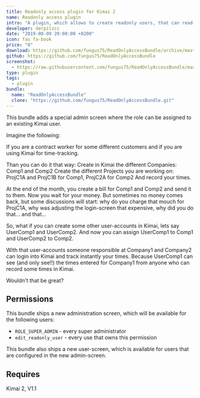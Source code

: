 ```yaml
---
title: Readonly access plugin for Kimai 2
name: Readonly access plugin
intro: "A plugin, which allows to create readonly users, that can read times recorded for a special company."
developer: derpilzcc
date: "2019-08-09 20:00:00 +0200"
icon: fas fa-book
price: "0"
download: https://github.com/fungus75/ReadOnlyAccessBundle/archive/master.zip
github: https://github.com/fungus75/ReadOnlyAccessBundle
screenshot: 
  - https://raw.githubusercontent.com/fungus75/ReadOnlyAccessBundle/master/screenshot.jpg
type: plugin
tags: 
  - plugin
bundle:
  name: "ReadOnlyAccessBundle"
  clone: "https://github.com/fungus75/ReadOnlyAccessBundle.git"
---
```


This bundle adds a special admin screen where the role can be assigned to an existing Kimai user.

Imagine the following:

If you are a contract worker for some different customers and if you are using Kimai for time-tracking.

Than you can do it that way: Create in Kimai the different Companies: Comp1 and Comp2
Create the different Projects you are working on: ProjC1A and ProjC1B for Comp1, ProjC2A for Comp2
And record your times.

At the end of the month, you create a bill for Comp1 and Comp2 and send it to them. Now you wait for your money.
But sometimes no money comes back, but some discussions will start: why do you charge that mouch for ProjC1A,
why was adjusting the login-screen that expensive,
why did you do that... and that...

So, what if you can create some other user-accounts in Kimai, lets say UserComp1 and UserComp2. And now you can assign
UserComp1 to Comp1 and UserComp2 to Comp2.

With that user-accounts someone responsible at Company1 and Company2 can login into Kimai and track instantly your times. 
Because UserComp1 can see (and only see!!) the times entered for Company1 from anyone who can record some times in Kimai.

Wouldn't that be great? 

## Permissions

This bundle ships a new administration screen, which will be available for the following users:

- `ROLE_SUPER_ADMIN` - every super administrator
- `edit_readonly_user` - every use that owns this permission 

This bundle also ships a new user-screen, which is available for users that are configured in the new admin-screen.

## Requires

Kimai 2, V1.1

